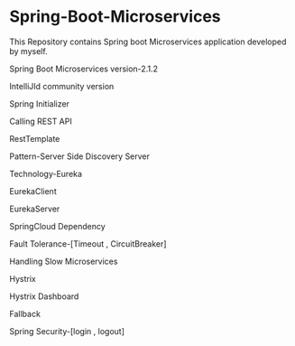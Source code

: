 # Spring-Boot-Microservices
This Repository contains Spring boot Microservices application developed by myself.

Spring Boot Microservices version-2.1.2

IntelliJId community version

Spring Initializer

Calling REST API

RestTemplate

Pattern-Server Side Discovery Server

Technology-Eureka

EurekaClient

EurekaServer

SpringCloud Dependency

Fault Tolerance-[Timeout , CircuitBreaker]

Handling Slow Microservices

Hystrix 

Hystrix Dashboard

Fallback

Spring Security-[login , logout]


